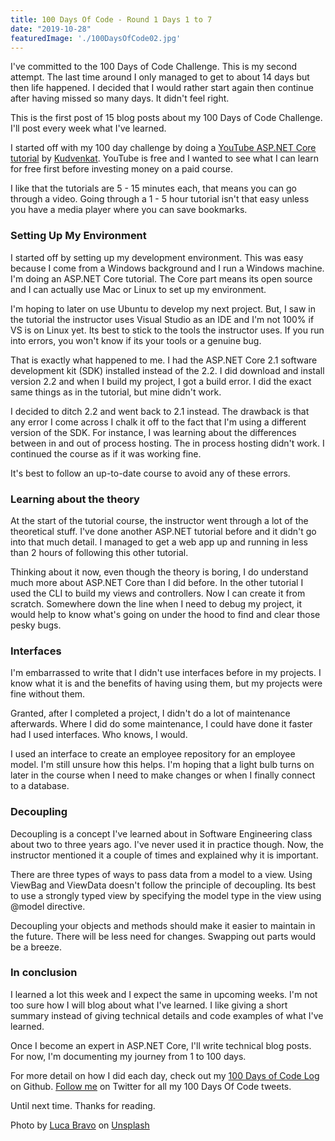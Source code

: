 ```yaml
---
title: 100 Days Of Code - Round 1 Days 1 to 7
date: "2019-10-28"
featuredImage: './100DaysOfCode02.jpg'
---
```


I've committed to the 100 Days of Code Challenge. This is my second attempt. The last time around I only managed to get to about 14 days but then life happened. I decided that I would rather start again then continue after having missed so many days. It didn't feel right.

This is the first post of 15 blog posts about my 100 Days of Code Challenge. I'll post every week what I've learned.

<!-- end -->

I started off with my 100 day challenge by doing a [YouTube ASP.NET Core tutorial](https://www.youtube.com/playlist?list=PL6n9fhu94yhVkdrusLaQsfERmL_Jh4XmU) by [Kudvenkat](https://twitter.com/kudvenkat). YouTube is free and I wanted to see what I can learn for free first before investing money on a paid course.

I like that the tutorials are 5 - 15 minutes each, that means you can go through a video. Going through a 1 - 5 hour tutorial isn't that easy unless you have a media player where you can save bookmarks.

### Setting Up My Environment

I started off by setting up my development environment. This was easy because I come from a Windows background and I run a Windows machine. I'm doing an ASP.NET Core tutorial. The Core part means its open source and I can actually use Mac or Linux to set up my environment.

I'm hoping to later on use Ubuntu to develop my next project. But, I saw in the tutorial the instructor uses Visual Studio as an IDE and I'm not 100% if VS is on Linux yet. Its best to stick to the tools the instructor uses. If you run into errors, you won't know if its your tools or a genuine bug.

That is exactly what happened to me. I had the ASP.NET Core 2.1 software development kit (SDK) installed instead of the 2.2. I did download and install version 2.2 and when I build my project, I got a build error. I did the exact same things as in the tutorial, but mine didn't work.

I decided to ditch 2.2 and went back to 2.1 instead. The drawback is that any error I come across I chalk it off to the fact that I'm using a different version of the SDK. For instance, I was learning about the differences between in and out of process hosting. The in process hosting didn't work. I continued the course as if it was working fine.

It's best to follow an up-to-date course to avoid any of these errors.

### Learning about the theory

At the start of the tutorial course, the instructor went through a lot of the theoretical stuff. I've done another ASP.NET tutorial before and it didn't go into that much detail. I managed to get a web app up and running in less than 2 hours of following this other tutorial.

Thinking about it now, even though the theory is boring, I do understand much more about ASP.NET Core than I did before. In the other tutorial I used the CLI to build my views and controllers. Now I can create it from scratch. Somewhere down the line when I need to debug my project, it would help to know what's going on under the hood to find and clear those pesky bugs.

### Interfaces

I'm embarrassed to write that I didn't use interfaces before in my projects. I know what it is and the benefits of having using them, but my projects were fine without them.

Granted, after I completed a project, I didn't do a lot of maintenance afterwards. Where I did do some maintenance, I could have done it faster had I used interfaces. Who knows, I would.

I used an interface to create an employee repository for an employee model. I'm still unsure how this helps. I'm hoping that a light bulb turns on later in the course when I need to make changes or when I finally connect to a database.

### Decoupling

Decoupling is a concept I've learned about in Software Engineering class about two to three years ago. I've never used it in practice though. Now, the instructor mentioned it a couple of times and explained why it is important.

There are three types of ways to pass data from a model to a view. Using ViewBag and ViewData doesn't follow the principle of decoupling. Its best to use a strongly typed view by specifying the model type in the view using @model directive.

 Decoupling your objects and methods should make it easier to maintain in the future. There will be less need for changes. Swapping out parts would be a breeze.

### In conclusion

I learned a lot this week and I expect the same in upcoming weeks. I'm not too sure how I will blog about what I've learned. I like giving a short summary instead of giving technical details and code examples of what I've learned.

Once I become an expert in ASP.NET Core, I'll write technical blog posts. For now, I'm documenting my journey from 1 to 100 days.

For more detail on how I did each day, check out my [100 Days of Code Log](https://github.com/Lakendary/100-days-of-code/blob/master/log.md) on Github. [Follow me](https://twitter.com/lkn_ant) on Twitter for all my 100 Days Of Code tweets.

Until next time. Thanks for reading.

Photo by [Luca Bravo](https://unsplash.com/@lucabravo?utm_source=unsplash&utm_medium=referral&utm_content=creditCopyText) on [Unsplash](https://unsplash.com/s/photos/computer?utm_source=unsplash&utm_medium=referral&utm_content=creditCopyText)
